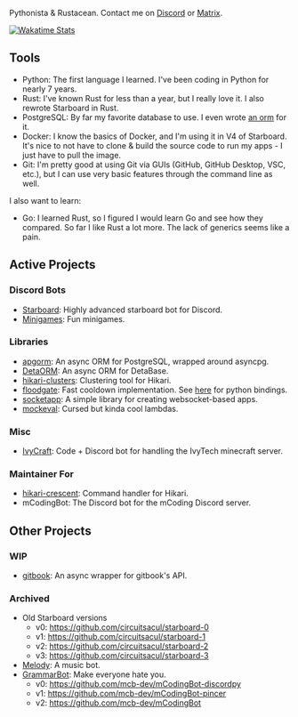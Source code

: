 Pythonista & Rustacean. Contact me on [Discord](https://discord.gg/dGAzZDaTS9) or [Matrix](https://matrix.to/#/#circuitsacul-room:matrix.org).

[![Wakatime Stats](https://wakatime.com/badge/user/3e0ed069-7498-4ab0-9b74-d5ac8e4a364b.svg)](https://wakatime.com/@3e0ed069-7498-4ab0-9b74-d5ac8e4a364b)

## Tools
 - Python: The first language I learned. I've been coding in Python for nearly 7 years.
 - Rust: I've known Rust for less than a year, but I really love it. I also rewrote Starboard in Rust.
 - PostgreSQL: By far my favorite database to use. I even wrote [an orm](https://github.com/circuitsacul/apgorm) for it.
 - Docker: I know the basics of Docker, and I'm using it in V4 of Starboard. It's nice to not have to clone & build the source code to run my apps - I just have to pull the image.
 - Git: I'm pretty good at using Git via GUIs (GitHub, GitHub Desktop, VSC, etc.), but I can use very basic features through the command line as well.

I also want to learn:
 - Go: I learned Rust, so I figured I would learn Go and see how they compared. So far I like Rust a lot more. The lack of generics seems like a pain.

## Active Projects
### Discord Bots
 - [Starboard](https://github.com/circuitsacul/starboard-4): Highly advanced starboard bot for Discord.
 - [Minigames](https://github.com/circuitsacul/minigames): Fun minigames.

### Libraries
 - [apgorm](https://github.com/circuitsacul/apgorm): An async ORM for PostgreSQL, wrapped around asyncpg.
 - [DetaORM](https://github.com/circuitsacul/detaorm): An async ORM for DetaBase.
 - [hikari-clusters](https://github.com/circuitsacul/hikari-clusters): Clustering tool for Hikari.
 - [floodgate](https://github.com/circuitsacul/floodgate): Fast cooldown implementation. See [here](https://github.com/lunarmagpie/floodgate) for python bindings.
 - [socketapp](https://github.com/circuitsacul/socketapp): A simple library for creating websocket-based apps.
 - [mockeval](https://github.com/circuitsacul/mockeval): Cursed but kinda cool lambdas.

### Misc
 - [IvyCraft](https://github.com/circuitsacul/ivycraft): Code + Discord bot for handling the IvyTech minecraft server.

### Maintainer For
 - [hikari-crescent](https://github.com/magpie-dev/hikari-crescent): Command handler for Hikari.
 - mCodingBot: The Discord bot for the mCoding Discord server.

## Other Projects
### WIP
 - [gitbook](https://github.com/circuitsacul/gitbook): An async wrapper for gitbook's API.

### Archived
 - Old Starboard versions
   - v0: https://github.com/circuitsacul/starboard-0
   - v1: https://github.com/circuitsacul/starboard-1
   - v2: https://github.com/circuitsacul/starboard-2
   - v3: https://github.com/circuitsacul/starboard-3
 - [Melody](https://github.com/circuitsacul/melody): A music bot.
 - [GrammarBot](https://github.com/circuitsacul/grammarbot): Make everyone hate you.
   - v0: https://github.com/mcb-dev/mCodingBot-discordpy
   - v1: https://github.com/mcb-dev/mCodingBot-pincer
   - v2: https://github.com/mcb-dev/mCodingBot
